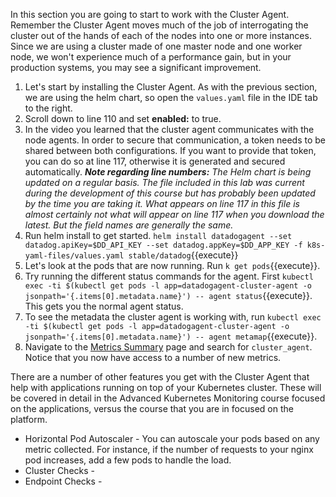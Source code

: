 In this section you are going to start to work with the Cluster Agent. Remember the Cluster Agent moves much of the job of interrogating the cluster out of the hands of each of the nodes into one or more instances. Since we are using a cluster made of one master node and one worker node, we won't experience much of a performance gain, but in your production systems, you may see a significant improvement. 

1. Let's start by installing the Cluster Agent. As with the previous section, we are using the helm chart, so open the `values.yaml` file in the IDE tab to the right.  
1. Scroll down to line 110 and set **enabled:** to true. 
1. In the video you learned that the cluster agent communicates with the node agents. In order to secure that communication, a token needs to be shared between both configurations. If you want to provide that token, you can do so at line 117, otherwise it is generated and secured automatically. ***Note regarding line numbers:*** *The Helm chart is being updated on a regular basis. The file included in this lab was current during the development of this course but has probably been updated by the time you are taking it. What appears on line 117 in this file is almost certainly not what will appear on line 117 when you download the latest. But the field names are generally the same.*
1. Run helm install to get started. `helm install datadogagent --set datadog.apiKey=$DD_API_KEY --set datadog.appKey=$DD_APP_KEY -f k8s-yaml-files/values.yaml stable/datadog`{{execute}}
1. Let's look at the pods that are now running. Run `k get pods`{{execute}}.
1. Try running the different status commands for the agent. First `kubectl exec -ti $(kubectl get pods -l app=datadogagent-cluster-agent -o jsonpath='{.items[0].metadata.name}') -- agent status`{{execute}}. This gets you the normal agent status.
1. To see the metadata the cluster agent is working with, run `kubectl exec -ti $(kubectl get pods -l app=datadogagent-cluster-agent -o jsonpath='{.items[0].metadata.name}') -- agent metamap`{{execute}}.
1. Navigate to the <a href="https://app.datadoghq.com/metric/summary" target="_datadog">Metrics Summary</a> page and search for `cluster_agent`. Notice that you now have access to a number of new metrics. 

There are a number of other features you get with the Cluster Agent that help with applications running on top of your Kubernetes cluster. These will be covered in detail in the Advanced Kubernetes Monitoring course focused on the applications, versus the course that you are in focused on the platform.  

* Horizontal Pod Autoscaler - You can autoscale your pods based on any metric collected. For instance, if the number of requests to your nginx pod increases, add a few pods to handle the load. 
* Cluster Checks - 
* Endpoint Checks -
